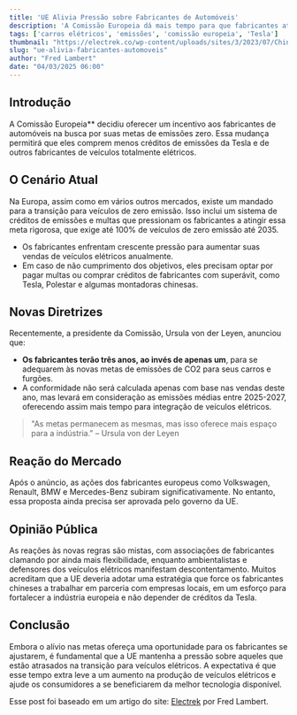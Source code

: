 ```yaml
---
title: 'UE Alivia Pressão sobre Fabricantes de Automóveis'
description: 'A Comissão Europeia dá mais tempo para que fabricantes atendam às metas de emissões, afetando a receita da Tesla.'
tags: ['carros elétricos', 'emissões', 'comissão europeia', 'Tesla']
thumbnail: "https://electrek.co/wp-content/uploads/sites/3/2023/07/Chinese-EV-Europe.jpg?quality=82&strip=all&w=1400"
slug: "ue-alivia-fabricantes-automoveis"
author: "Fred Lambert"
date: "04/03/2025 06:00"
---
```


## Introdução

A Comissão Europeia** decidiu oferecer um incentivo aos fabricantes de automóveis na busca por suas metas de emissões zero. Essa mudança permitirá que eles comprem menos créditos de emissões da Tesla e de outros fabricantes de veículos totalmente elétricos.

## O Cenário Atual

Na Europa, assim como em vários outros mercados, existe um mandado para a transição para veículos de zero emissão. Isso inclui um sistema de créditos de emissões e multas que pressionam os fabricantes a atingir essa meta rigorosa, que exige até 100% de veículos de zero emissão até 2035.

- Os fabricantes enfrentam crescente pressão para aumentar suas vendas de veículos elétricos anualmente.
- Em caso de não cumprimento dos objetivos, eles precisam optar por pagar multas ou comprar créditos de fabricantes com superávit, como Tesla, Polestar e algumas montadoras chinesas.

## Novas Diretrizes

Recentemente, a presidente da Comissão, Ursula von der Leyen, anunciou que:
- **Os fabricantes terão três anos, ao invés de apenas um**, para se adequarem às novas metas de emissões de CO2 para seus carros e furgões.
- A conformidade não será calculada apenas com base nas vendas deste ano, mas levará em consideração as emissões médias entre 2025-2027, oferecendo assim mais tempo para integração de veículos elétricos.

> "As metas permanecem as mesmas, mas isso oferece mais espaço para a indústria." – Ursula von der Leyen

## Reação do Mercado

Após o anúncio, as ações dos fabricantes europeus como Volkswagen, Renault, BMW e Mercedes-Benz subiram significativamente. No entanto, essa proposta ainda precisa ser aprovada pelo governo da UE.

## Opinião Pública

As reações às novas regras são mistas, com associações de fabricantes clamando por ainda mais flexibilidade, enquanto ambientalistas e defensores dos veículos elétricos manifestam descontentamento. Muitos acreditam que a UE deveria adotar uma estratégia que force os fabricantes chineses a trabalhar em parceria com empresas locais, em um esforço para fortalecer a indústria europeia e não depender de créditos da Tesla.

## Conclusão

Embora o alívio nas metas ofereça uma oportunidade para os fabricantes se ajustarem, é fundamental que a UE mantenha a pressão sobre aqueles que estão atrasados na transição para veículos elétricos. A expectativa é que esse tempo extra leve a um aumento na produção de veículos elétricos e ajude os consumidores a se beneficiarem da melhor tecnologia disponível.

Esse post foi baseado em um artigo do site: [Electrek](https://electrek.co/2025/03/03/eu-gives-automakers-breathing-room-slashes-teslas-emission-credit-revenue/) por Fred Lambert.